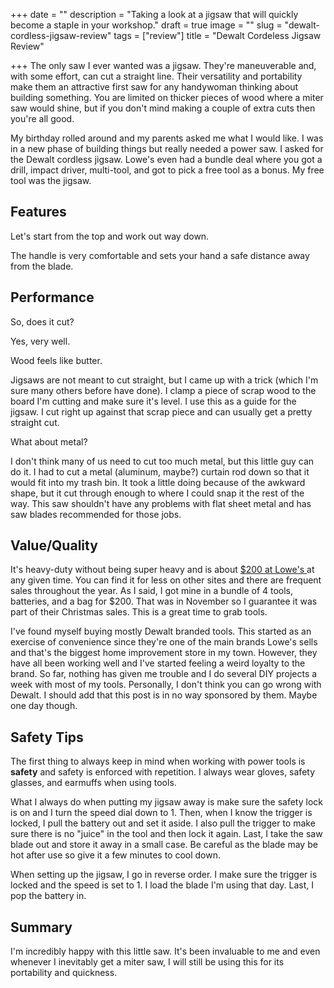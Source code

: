 +++
date = ""
description = "Taking a look at a jigsaw that will quickly become a staple in your workshop."
draft = true
image = ""
slug = "dewalt-cordless-jigsaw-review"
tags = ["review"]
title = "Dewalt Cordeless Jigsaw Review"

+++
The only saw I ever wanted was a jigsaw. They're maneuverable and, with some effort, can cut a straight line. Their versatility and portability make them an attractive first saw for any handywoman thinking about building something. You are limited on thicker pieces of wood where a miter saw would shine, but if you don't mind making a couple of extra cuts then you're all good.

My birthday rolled around and my parents asked me what I would like. I was in a new phase of building things but really needed a power saw. I asked for the Dewalt cordless jigsaw. Lowe's even had a bundle deal where you got a drill, impact driver, multi-tool, and got to pick a free tool as a bonus. My free tool was the jigsaw.

## Features

Let's start from the top and work out way down.

The handle is very comfortable and sets your hand a safe distance away from the blade.

## Performance

So, does it cut?

Yes, very well.

Wood feels like butter.

Jigsaws are not meant to cut straight, but I came up with a trick (which I'm sure many others before have done). I clamp a piece of scrap wood to the board I'm cutting and make sure it's level. I use this as a guide for the jigsaw. I cut right up against that scrap piece and can usually get a pretty straight cut.

What about metal?

I don't think many of us need to cut too much metal, but this little guy can do it. I had to cut a metal (aluminum, maybe?) curtain rod down so that it would fit into my trash bin. It took a little doing because of the awkward shape, but it cut through enough to where I could snap it the rest of the way. This saw shouldn't have any problems with flat sheet metal and has saw blades recommended for those jobs.

## Value/Quality

It's heavy-duty without being super heavy and is about [$200 at Lowe's ](https://www.lowes.com/pd/DEWALT-XR-20-Volt-Max-Brushless-Variable-Speed-Keyless-Cordless-Jigsaw-Battery-Not-Included/1000601417?cm_mmc=shp-_-c-_-prd-_-tol-_-google-_-lia-_-129-_-cordlessdrillsandcombokits-_-1000601417-_-0&placeholder=null&ds_rl=1286981&gclid=Cj0KCQjw4ImEBhDFARIsAGOTMj_tCSmIM5BKOMsEk7x1f1Z3N3o3-keCosg6BEI8D9k9MOwth-XaKQoaAk9iEALw_wcB&gclsrc=aw.ds)at any given time. You can find it for less on other sites and there are frequent sales throughout the year. As I said, I got mine in a bundle of 4 tools, batteries, and a bag for $200. That was in November so I guarantee it was part of their Christmas sales. This is a great time to grab tools.

I've found myself buying mostly Dewalt branded tools. This started as an exercise of convenience since they're one of the main brands Lowe's sells and that's the biggest home improvement store in my town. However, they have all been working well and I've started feeling a weird loyalty to the brand. So far, nothing has given me trouble and I do several DIY projects a week with most of my tools. Personally, I don't think you can go wrong with Dewalt. I should add that this post is in no way sponsored by them. Maybe one day though.

## Safety Tips

The first thing to always keep in mind when working with power tools is **safety** and safety is enforced with repetition. I always wear gloves, safety glasses, and earmuffs when using tools. 

What I always do when putting my jigsaw away is make sure the safety lock is on and I turn the speed dial down to 1. Then, when I know the trigger is locked, I pull the battery out and set it aside. I also pull the trigger to make sure there is no "juice" in the tool and then lock it again. Last, I take the saw blade out and store it away in a small case. Be careful as the blade may be hot after use so give it a few minutes to cool down. 

When setting up the jigsaw, I go in reverse order. I make sure the trigger is locked and the speed is set to 1. I load the blade I'm using that day. Last, I pop the battery in.

## Summary

I'm incredibly happy with this little saw. It's been invaluable to me and even whenever I inevitably get a miter saw, I will still be using this for its portability and quickness.